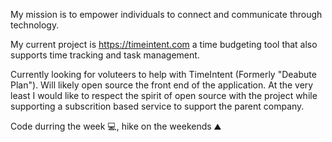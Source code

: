 My mission is to empower individuals to connect and communicate through technology.

My current project is https://timeintent.com a time budgeting tool that also supports time tracking and task management.

Currently looking for voluteers to help with TimeIntent (Formerly "Deabute Plan"). Will likely open source the front end of the application. At the very least I would like to respect the spirit of open source with the project while supporting a subscrition based service to support the parent company.  

Code durring the week 💻, hike on the weekends ⛰️
